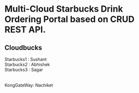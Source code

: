 # Multi-Cloud Starbucks Drink Ordering Portal based on CRUD REST API.
## Cloudbucks

Starbucks1 : Sushant  <br>
Starbucks2 : Abhishek <br>
Starbucks3 : Sagar    <br><br><br>
KongGateWay: Nachiket <br>
